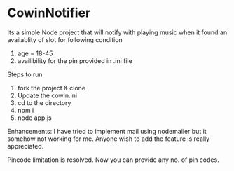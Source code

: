 # CowinNotifier
Its a simple Node project that will notify with playing music when it found an availablity of slot for following condition
1. age = 18-45
2. availibility for the pin provided in .ini file

Steps to run
1. fork the project & clone
2. Update the cowin.ini
3. cd to the directory
4. npm i
5. node app.js

Enhancements:
I have tried to implement mail using nodemailer but it somehow not working for me.
Anyone wish to add the feature is really appreciated.

Pincode limitation is resolved. Now you can provide any no. of pin codes.
